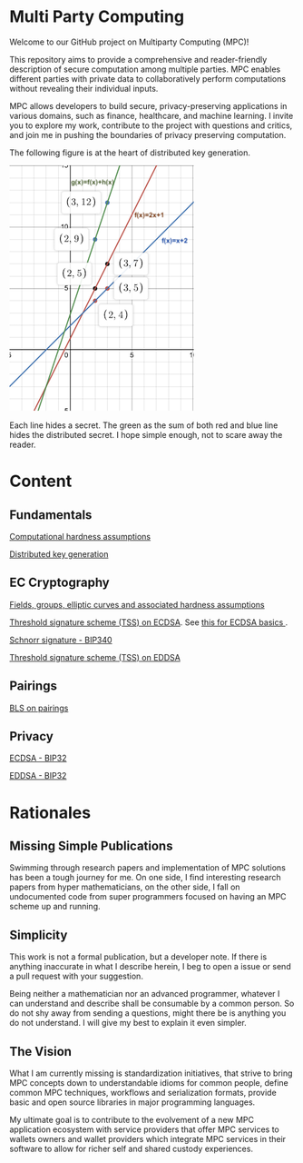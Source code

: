 # Multi Party Computing
Welcome to our GitHub project on Multiparty Computing (MPC)!

This repository aims to provide a comprehensive and reader-friendly description of secure computation among multiple parties. MPC enables different parties with private data to collaboratively perform computations without revealing their individual inputs. 

MPC allows developers to build secure, privacy-preserving applications in various domains, such as finance, healthcare, and machine learning. I invite you to explore my work, contribute to the project with questions and critics, and join me in pushing the boundaries of privacy preserving computation.

The following figure is at the heart of distributed key generation.

![Sharmir Secret Sharing](/mpc/img/polynomial_add_3x2.png)

Each line hides a secret. The green as the sum of both red and blue line hides the distributed secret. I hope simple enough, not to scare away the reader.

# Content

## Fundamentals
[Computational hardness assumptions](./mpc/cha.md)

[Distributed key generation](./mpc/dkg-tss.md)

## EC Cryptography
[Fields, groups, elliptic curves and associated hardness assumptions](./mpc/ecgroups.md)

[Threshold signature scheme (TSS) on ECDSA](./mpc/ecdsa-tss.md). See [this for ECDSA basics ](./mpc/ecdsa.md).

[Schnorr signature - BIP340](./mpc/schnorr-tss.md)

[Threshold signature scheme (TSS) on EDDSA](./mpc/eddsa-tss.md)

## Pairings
[BLS on pairings](./mpc/pairings.md)

## Privacy
[ECDSA - BIP32](./mpc/bip32.md)

[EDDSA - BIP32](./mpc/ed-bip32.md)

# Rationales

## Missing Simple Publications
Swimming through research papers and implementation of MPC solutions has been a tough journey for me. On one side, I find interesting research papers from hyper mathematicians, on the other side, I fall on undocumented code from super programmers focused on having an MPC scheme up and running.

## Simplicity
This work is not a formal publication, but a developer note. If there is anything inaccurate in what I describe herein, I beg to open a issue or send a pull request with your suggestion.

Being neither a mathematician nor an advanced programmer, whatever I can understand and describe shall be consumable by a common person. So do not shy away from sending a questions, might there be is anything you do not understand. I will give my best to explain it even simpler.

## The Vision
What I am currently missing is standardization initiatives, that strive to bring MPC concepts down to understandable idioms for common people, define common MPC techniques, workflows and serialization formats, provide basic and open source libraries in major programming languages.

My ultimate goal is to contribute to the evolvement of a new MPC application ecosystem with service providers that offer MPC services to wallets owners and wallet providers which integrate MPC services in their software to allow for richer self and shared custody experiences.
